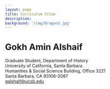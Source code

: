 ```yaml
---
layout: page
title: Curriculum Vitae
description:
background: '/img/Dragon3.jpg'
---
```


# Gokh Amin Alshaif
Graduate Student, Department of History  
University of California, Santa Barbara  
Humanities & Social Science Building, Office 3221  
Santa Barbara, CA 93106-2087  
galshaif@ucsb.edu  
